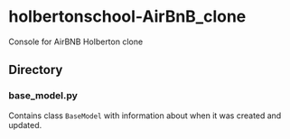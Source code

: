 # holbertonschool-AirBnB_clone
Console for AirBNB Holberton clone
## Directory
### base_model.py
Contains class ```BaseModel``` with information about when it was created and updated.
